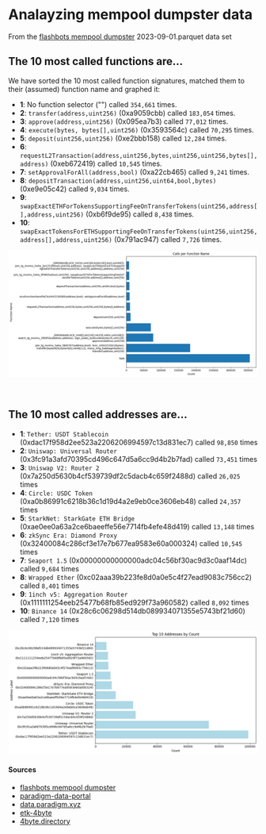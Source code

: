 # Analayzing mempool dumpster data

From the [flashbots mempool dumpster](https://mempool-dumpster.flashbots.net/index.html) 2023-09-01.parquet data set


## The 10 most called functions are...

We have sorted the 10 most called function signatures, matched them to their (assumed) function name and graphed it:
- **1**: No function selector ("") called `354,661` times.
- **2**: `transfer(address,uint256)` (0xa9059cbb) called `183,054` times.
- **3**: `approve(address,uint256)` (0x095ea7b3) called `77,012` times.
- **4**: `execute(bytes, bytes[],uint256)` (0x3593564c) called `70,295` times.
- **5**: `deposit(uint256,uint256)` (0xe2bbb158) called `12,284` times.
- **6**: `requestL2Transaction(address,uint256,bytes,uint256,uint256,bytes[],address)` (0xeb672419) called `10,545` times.
- **7**: `setApprovalForAll(address,bool)` (0xa22cb465) called `9,241` times.
- **8**: `depositTransaction(address,uint256,uint64,bool,bytes)` (0xe9e05c42) called `9,034` times.
- **9**: `swapExactETHForTokensSupportingFeeOnTransferTokens(uint256,address[],address,uint256)` (0xb6f9de95) called `8,438` times.
- **10**: `swapExactTokensForETHSupportingFeeOnTransferTokens(uint256,uint256,address[],address,uint256)` (0x791ac947) called `7,726` times.


![function_names](/data/img/function_names_plot.png)

<br>

## The 10 most called addresses are...

- **1**: `Tether: USDT Stablecoin` (0xdac17f958d2ee523a2206206994597c13d831ec7) called `98,850` times
- **2**: `Uniswap: Universal Router` (0x3fc91a3afd70395cd496c647d5a6cc9d4b2b7fad) called `73,451` times
- **3**: `Uniswap V2: Router 2` (0x7a250d5630b4cf539739df2c5dacb4c659f2488d) called `26,025` times
- **4**: `Circle: USDC Token` (0xa0b86991c6218b36c1d19d4a2e9eb0ce3606eb48) called `24,357` times
- **5**: `StarkNet: StarkGate ETH Bridge` (0xae0ee0a63a2ce6baeeffe56e7714fb4efe48d419) called `13,148` times
- **6**: `zkSync Era: Diamond Proxy` (0x32400084c286cf3e17e7b677ea9583e60a000324) called `10,545` times
- **7**: `Seaport 1.5` (0x00000000000000adc04c56bf30ac9d3c0aaf14dc) called `9,684` times
- **8**: `Wrapped Ether` (0xc02aaa39b223fe8d0a0e5c4f27ead9083c756cc2) called `8,401` times
- **9**: `1inch v5: Aggregation Router` (0x1111111254eeb25477b68fb85ed929f73a960582) called `8,092` times
- **10**: `Binance 14` (0x28c6c06298d514db089934071355e5743bf21d60) called `7,120` times

![ten_addresses.png](./data/img/ten_addresses.png)




#### Sources
- [flashbots mempool dumpster](https://mempool-dumpster.flashbots.net/index.html)
- [paradigm-data-portal](https://github.com/paradigmxyz/paradigm-data-portal/tree/main)
- [data.paradigm.xyz](https://data.paradigm.xyz)
- [etk-4byte](https://github.com/quilt/etk/tree/master/etk-4byte)
- [4byte.directory](https://www.4byte.directory/)
